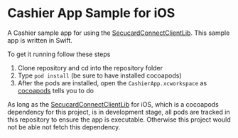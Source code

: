 # Cashier App Sample for iOS
A Cashier sample app for using the [SecucardConnectClientLib](https://github.com/secucard/secucard-connect-objc-client-lib). This sample app is written in Swift.

To get it running follow these steps

1. Clone repository and cd into the repository folder
2. Type ```pod install``` (be sure to have installed cocoapods)
3. After the pods are installed, open the ```CashierApp.xcworkspace``` as [cocoapods](https://cocoapods.org/) tells you to do

As long as the [SecucardConnectClientLib](https://github.com/secucard/secucard-connect-objc-client-lib) for iOS, which is a cocoapods dependency for this project, is in development stage, all pods are tracked in this repository to ensure the app is executable. Otherwise this project would not be able not fetch this dependency.
